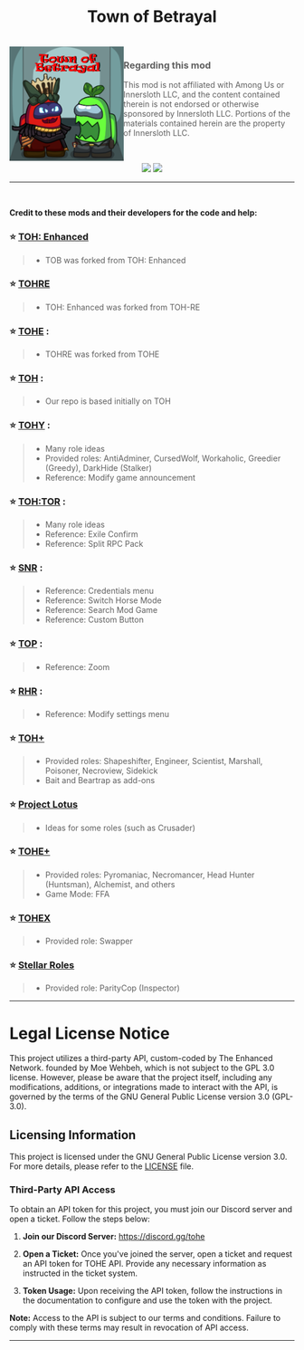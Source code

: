 
<h1 align="center">Town of Betrayal</h1>

<br>

<img align="left" alt="Cover" src="Resources/Background/Town-of-Betrayal.png" width="40%" height="40%" /> 

<p align="right">
  
> ### Regarding this mod
>
> This mod is not affiliated with Among Us or Innersloth LLC, and the content contained therein is not endorsed or otherwise sponsored by Innersloth LLC. Portions of the materials contained herein are the property of Innersloth LLC.
<br>

</p>
<p align="center">

<center>
<a href="https://discord.gg/nDYmDXk6sZ" target="_blank"><img src="https://img.shields.io/badge/Discord%20-%231DA1F2.svg?&style=for-the-badge&logo=discord&logoColor=white&color=5662f6"/></a>
<a href="https://github.com/Limeau/Townof-betrayal/releases/latest" target="_blank"><img src="https://img.shields.io/badge/Latest Version%20-%231DA1F2.svg?&style=for-the-badge&logo=github&logoColor=white&color=181717"/></a>
</center>



</p>

---

<br>

>
>
>
**Credit to these mods and their developers for the code and help:**
### :star: [TOH: Enhanced](https://github.com/0xDrMoe/TownofHost-Enhanced/)
>
> - TOB was forked from TOH: Enhanced
>
### :star: [TOHRE](https://github.com/Loonie-Toons/) 
> 
> - TOH: Enhanced was forked from TOH-RE
>
### :star: [TOHE](https://github.com/KARPED1EM/TownOfHostEdited) :
> 
> - TOHRE was forked from TOHE
> 
### :star: [TOH](https://github.com/tukasa0001/TownOfHost) :
> 
> - Our repo is based initially on TOH
> 
### :star: [TOHY](https://github.com/Yumenopai/TownOfHost_Y) :
> 
> - Many role ideas
> - Provided roles: AntiAdminer, CursedWolf, Workaholic, Greedier (Greedy), DarkHide (Stalker)
> - Reference: Modify game announcement
> 
### :star: [TOH:TOR](https://github.com/music-discussion/TownOfHost-TheOtherRoles) :
> 
> - Many role ideas
> - Reference: Exile Confirm
> - Reference: Split RPC Pack
> 
### :star: [SNR](https://github.com/ykundesu/SuperNewRoles) :
> 
> - Reference: Credentials menu
> - Reference: Switch Horse Mode
> - Reference: Search Mod Game
> - Reference: Custom Button
>
### :star: [TOP](https://github.com/tugaru1975/TownOfPlus) :
> 
> - Reference: Zoom
> 
### :star: [RHR](https://github.com/sansaaaaai/Revolutionary-host-roles) :
> 
> - Reference: Modify settings menu
> 
### :star: [TOH+](https://github.com/SkullCreeper/TownOfHostPlus)
>
> - Provided roles: Shapeshifter, Engineer, Scientist, Marshall, Poisoner, Necroview, Sidekick
> - Bait and Beartrap as add-ons
>
### :star: [Project Lotus](https://github.com/ImaMapleTree/Lotus)
>
> - Ideas for some roles (such as Crusader)
> 
### :star: [TOHE+](https://github.com/Gurge44/TOHE_PLUS)
>
> - Provided roles: Pyromaniac, Necromancer, Head Hunter (Huntsman), Alchemist, and others
> - Game Mode: FFA
### :star: [TOHEX](https://github.com/TOHEX-Official/TownOfHostEdited-Xi)
>
> - Provided role: Swapper
### :star: [Stellar Roles](https://github.com/Mr-Fluuff/StellarRolesAU)
>
> - Provided role: ParityCop (Inspector)

---

# Legal License Notice

This project utilizes a third-party API, custom-coded by The Enhanced Network. founded by Moe Wehbeh, which is not subject to the GPL 3.0 license. However, please be aware that the project itself, including any modifications, additions, or integrations made to interact with the API, is governed by the terms of the GNU General Public License version 3.0 (GPL-3.0).

## Licensing Information

This project is licensed under the GNU General Public License version 3.0. For more details, please refer to the [LICENSE](https://github.com/0xDrMoe/TownofHost-Enhanced/blob/main/LICENSE) file.

### Third-Party API Access

To obtain an API token for this project, you must join our Discord server and open a ticket. Follow the steps below:

1. **Join our Discord Server:**
   https://discord.gg/tohe

2. **Open a Ticket:**
   Once you've joined the server, open a ticket and request an API token for TOHE API. Provide any necessary information as instructed in the ticket system.

3. **Token Usage:**
   Upon receiving the API token, follow the instructions in the documentation to configure and use the token with the project.

**Note:** Access to the API is subject to our terms and conditions. Failure to comply with these terms may result in revocation of API access.

---
